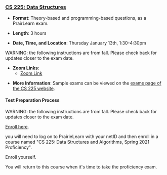 <!--
7/6/2018 -- waf@illinois.edu
- Initial update.
-->

### <a name="CS225" class="anchor"></a>[CS 225: Data Structures](https://courses.engr.illinois.edu/cs225/)

* **Format**: Theory-based and programming-based questions, as a PrairLearn exam.
<!--- -->
* **Length**: 3 hours
<!--- -->
* **Date, Time, and Location**:   Thursday January 13th, 1:30-4:30pm
  
<!--- -->

WARNING:  the following instructions are from fall.   Please check back for updates closer to the exam date.

* **Zoom Links**: 
   * [Zoom Link](https://illinois.zoom.us/j/87912672981?pwd=c1BYT1FoWFNUUWV1Z0YwWENOZ3pVZz09)
<!--- -->
* **More Information**: Sample exams can be viewed on the [exams page of the CS 225 website](https://courses.engr.illinois.edu/cs225/sp2018//exams/#practice-exams).

#### Test Preparation Process

WARNING:  the following instructions are from fall.   Please check back for updates closer to the exam date.

[Enroll here](https://prairielearn.engr.illinois.edu/pl/enroll).
<!--- -->
you will need to log on to PrairieLearn with your netID and then enroll in a
course named "CS 225: Data Structures and Algorithms, Spring 2021 Proficiency".
<!--- -->
Enroll yourself.
<!--- -->
You will return to this course when it's time to take the proficiency
exam.

